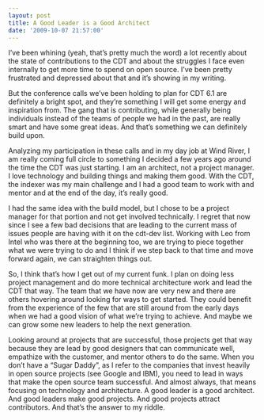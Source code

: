 ```yaml
---
layout: post
title: A Good Leader is a Good Architect
date: '2009-10-07 21:57:00'
---
```



I’ve been whining (yeah, that’s pretty much the word) a lot recently about the state of contributions to the CDT and about the struggles I face even internally to get more time to spend on open source. I’ve been pretty frustrated and depressed about that and it’s showing in my writing.

But the conference calls we’ve been holding to plan for CDT 6.1 are definitely a bright spot, and they’re something I will get some energy and inspiration from. The gang that is contributing, while generally being individuals instead of the teams of people we had in the past, are really smart and have some great ideas. And that’s something we can definitely build upon.

Analyzing my participation in these calls and in my day job at Wind River, I am really coming full circle to something I decided a few years ago around the time the CDT was just starting. I am an architect, not a project manager. I love technology and building things and making them good. With the CDT, the indexer was my main challenge and I had a good team to work with and mentor and at the end of the day, it’s really good.

I had the same idea with the build model, but I chose to be a project manager for that portion and not get involved technically. I regret that now since I see a few bad decisions that are leading to the current mass of issues people are having with it on the cdt-dev list. Working with Leo from Intel who was there at the beginning too, we are trying to piece together what we were trying to do and I think if we step back to that time and move forward again, we can straighten things out.

So, I think that’s how I get out of my current funk. I plan on doing less project management and do more technical architecture work and lead the CDT that way. The team that we have now are very new and there are others hovering around looking for ways to get started. They could benefit from the experience of the few that are still around from the early days when we had a good vision of what we’re trying to achieve. And maybe we can grow some new leaders to help the next generation.

Looking around at projects that are successful, those projects get that way because they are lead by good designers that can communicate well, empathize with the customer, and mentor others to do the same. When you don’t have a “Sugar Daddy”, as I refer to the companies that invest heavily in open source projects (see Google and IBM), you need to lead in ways that make the open source team successful. And almost always, that means focusing on technology and architecture. A good leader is a good architect. And good leaders make good projects. And good projects attract contributors. And that’s the answer to my riddle.


